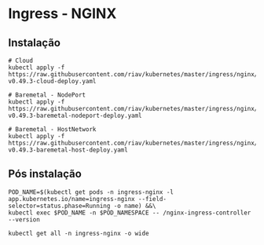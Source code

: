 # Ingress - NGINX

## Instalação

    # Cloud
    kubectl apply -f https://raw.githubusercontent.com/riav/kubernetes/master/ingress/nginx/controller-v0.49.3-cloud-deploy.yaml
    
    # Baremetal - NodePort
    kubectl apply -f https://raw.githubusercontent.com/riav/kubernetes/master/ingress/nginx/controller-v0.49.3-baremetal-nodeport-deploy.yaml
    
    # Baremetal - HostNetwork
    kubectl apply -f https://raw.githubusercontent.com/riav/kubernetes/master/ingress/nginx/controller-v0.49.3-baremetal-host-deploy.yaml
    
## Pós instalação

    POD_NAME=$(kubectl get pods -n ingress-nginx -l app.kubernetes.io/name=ingress-nginx --field-selector=status.phase=Running -o name) &&\
    kubectl exec $POD_NAME -n $POD_NAMESPACE -- /nginx-ingress-controller --version
    
    kubectl get all -n ingress-nginx -o wide
